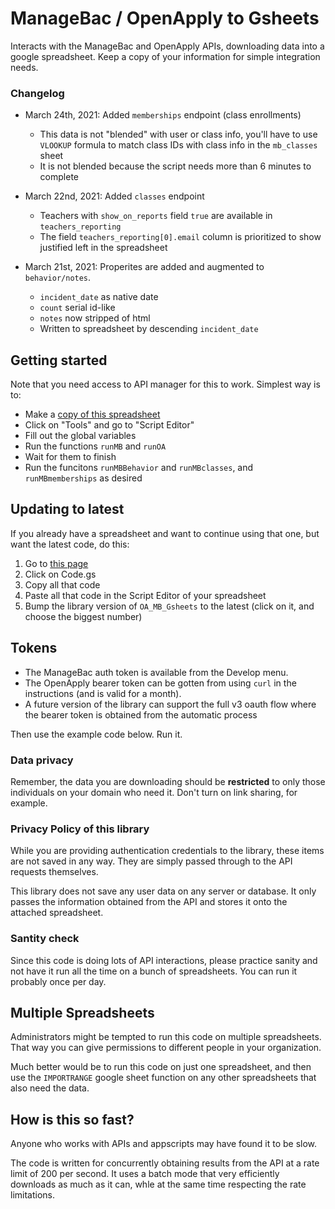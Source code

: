 #   ManageBac / OpenApply to Gsheets

Interacts with the ManageBac and OpenApply APIs, downloading data into a google spreadsheet. Keep a copy of your information for simple integration needs.

### Changelog

- March 24th, 2021: Added `memberships` endpoint (class enrollments)
  - This data is not "blended" with user or class info, you'll have to use `VLOOKUP` formula to match class IDs with class info in the `mb_classes` sheet
  - It is not blended because the script needs more than 6 minutes to complete

- March 22nd, 2021: Added `classes` endpoint
  - Teachers with `show_on_reports` field `true` are available in `teachers_reporting`
  - The field `teachers_reporting[0].email` column is prioritized to show justified left in the spreadsheet

- March 21st, 2021: Properites are added and augmented to `behavior/notes`.
  - `incident_date` as native date 
  - `count` serial id-like
  - `notes` now stripped of html
  - Written to spreadsheet by descending `incident_date`

## Getting started

Note that you need access to API manager for this to work. Simplest way is to:

- Make a [copy of this spreadsheet](https://docs.google.com/spreadsheets/d/1Uc___fcVkp_QURp_9sMq3vFJSVncv2-ENwiZmVzz4bg/copy)
- Click on "Tools" and go to "Script Editor"
- Fill out the global variables 
- Run the functions `runMB` and `runOA`
- Wait for them to finish
- Run the funcitons `runMBBehavior` and `runMBclasses`, and `runMBmemberships` as desired

## Updating to latest

If you already have a spreadsheet and want to continue using that one, but want the latest code, do this:

1. Go to [this page](https://script.google.com/home/projects/1Zr56smHtQItW3i0022P1iQCjRDiukJYVLjOe_FEOlTvDV5l6s7i9yyol/edit)
2. Click on Code.gs
3. Copy all that code
4. Paste all that code in the Script Editor of your spreadsheet
5. Bump the library version of `OA_MB_Gsheets` to the latest (click on it, and choose the biggest number)


## Tokens

- The ManageBac auth token is available from the Develop menu.
- The OpenApply bearer token can be gotten from using `curl` in the instructions (and is valid for a month).
- A future version of the library can support the full v3 oauth flow where the bearer token is obtained from the automatic process

Then use the example code below. Run it.

### Data privacy

Remember, the data you are downloading should be **restricted** to only those individuals on your domain who need it. Don't turn on link sharing, for example. 

### Privacy Policy of this library

While you are providing authentication credentials to the library, these items are not saved in any way. They are simply passed through to the API requests themselves.

This library does not save any user data on any server or database. It only passes the information obtained from the API and stores it onto the attached spreadsheet.

### Santity check

Since this code is doing lots of API interactions, please practice sanity and not have it run all the time on a bunch of spreadsheets. You can run it probably once per day.

## Multiple Spreadsheets

Administrators might be tempted to run this code on multiple spreadsheets. That way you can give permissions to different people in your organization. 

Much better would be to run this code on just one spreadsheet, and then use the `IMPORTRANGE` google sheet function on any other spreadsheets that also need the data.

## How is this so fast?

Anyone who works with APIs and appscripts may have found it to be slow. 

The code is written for concurrently obtaining results from the API at a rate limit of 200 per second. It uses a batch mode that very efficiently downloads as much as it can, whle at the same time respecting the rate limitations.


